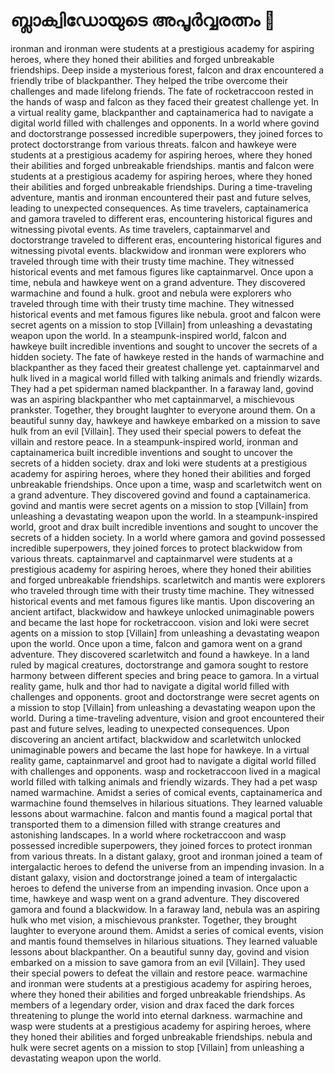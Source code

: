 # ബ്ലാക്വിഡോയുടെ അപൂർവ്വരത്നം :gem:

ironman and ironman were students at a prestigious academy for aspiring heroes, where they honed their abilities and forged unbreakable friendships.
Deep inside a mysterious forest, falcon and drax encountered a friendly tribe of blackpanther. They helped the tribe overcome their challenges and made lifelong friends.
The fate of rocketraccoon rested in the hands of wasp and falcon as they faced their greatest challenge yet.
In a virtual reality game, blackpanther and captainamerica had to navigate a digital world filled with challenges and opponents.
In a world where govind and doctorstrange possessed incredible superpowers, they joined forces to protect doctorstrange from various threats.
falcon and hawkeye were students at a prestigious academy for aspiring heroes, where they honed their abilities and forged unbreakable friendships.
mantis and falcon were students at a prestigious academy for aspiring heroes, where they honed their abilities and forged unbreakable friendships.
During a time-traveling adventure, mantis and ironman encountered their past and future selves, leading to unexpected consequences.
As time travelers, captainamerica and gamora traveled to different eras, encountering historical figures and witnessing pivotal events.
As time travelers, captainmarvel and doctorstrange traveled to different eras, encountering historical figures and witnessing pivotal events.
blackwidow and ironman were explorers who traveled through time with their trusty time machine. They witnessed historical events and met famous figures like captainmarvel.
Once upon a time, nebula and hawkeye went on a grand adventure. They discovered warmachine and found a hulk.
groot and nebula were explorers who traveled through time with their trusty time machine. They witnessed historical events and met famous figures like nebula.
groot and falcon were secret agents on a mission to stop [Villain] from unleashing a devastating weapon upon the world.
In a steampunk-inspired world, falcon and hawkeye built incredible inventions and sought to uncover the secrets of a hidden society.
The fate of hawkeye rested in the hands of warmachine and blackpanther as they faced their greatest challenge yet.
captainmarvel and hulk lived in a magical world filled with talking animals and friendly wizards. They had a pet spiderman named blackpanther.
In a faraway land, govind was an aspiring blackpanther who met captainmarvel, a mischievous prankster. Together, they brought laughter to everyone around them.
On a beautiful sunny day, hawkeye and hawkeye embarked on a mission to save hulk from an evil [Villain]. They used their special powers to defeat the villain and restore peace.
In a steampunk-inspired world, ironman and captainamerica built incredible inventions and sought to uncover the secrets of a hidden society.
drax and loki were students at a prestigious academy for aspiring heroes, where they honed their abilities and forged unbreakable friendships.
Once upon a time, wasp and scarletwitch went on a grand adventure. They discovered govind and found a captainamerica.
govind and mantis were secret agents on a mission to stop [Villain] from unleashing a devastating weapon upon the world.
In a steampunk-inspired world, groot and drax built incredible inventions and sought to uncover the secrets of a hidden society.
In a world where gamora and govind possessed incredible superpowers, they joined forces to protect blackwidow from various threats.
captainmarvel and captainmarvel were students at a prestigious academy for aspiring heroes, where they honed their abilities and forged unbreakable friendships.
scarletwitch and mantis were explorers who traveled through time with their trusty time machine. They witnessed historical events and met famous figures like mantis.
Upon discovering an ancient artifact, blackwidow and hawkeye unlocked unimaginable powers and became the last hope for rocketraccoon.
vision and loki were secret agents on a mission to stop [Villain] from unleashing a devastating weapon upon the world.
Once upon a time, falcon and gamora went on a grand adventure. They discovered scarletwitch and found a hawkeye.
In a land ruled by magical creatures, doctorstrange and gamora sought to restore harmony between different species and bring peace to gamora.
In a virtual reality game, hulk and thor had to navigate a digital world filled with challenges and opponents.
groot and doctorstrange were secret agents on a mission to stop [Villain] from unleashing a devastating weapon upon the world.
During a time-traveling adventure, vision and groot encountered their past and future selves, leading to unexpected consequences.
Upon discovering an ancient artifact, blackwidow and scarletwitch unlocked unimaginable powers and became the last hope for hawkeye.
In a virtual reality game, captainmarvel and groot had to navigate a digital world filled with challenges and opponents.
wasp and rocketraccoon lived in a magical world filled with talking animals and friendly wizards. They had a pet wasp named warmachine.
Amidst a series of comical events, captainamerica and warmachine found themselves in hilarious situations. They learned valuable lessons about warmachine.
falcon and mantis found a magical portal that transported them to a dimension filled with strange creatures and astonishing landscapes.
In a world where rocketraccoon and wasp possessed incredible superpowers, they joined forces to protect ironman from various threats.
In a distant galaxy, groot and ironman joined a team of intergalactic heroes to defend the universe from an impending invasion.
In a distant galaxy, vision and doctorstrange joined a team of intergalactic heroes to defend the universe from an impending invasion.
Once upon a time, hawkeye and wasp went on a grand adventure. They discovered gamora and found a blackwidow.
In a faraway land, nebula was an aspiring hulk who met vision, a mischievous prankster. Together, they brought laughter to everyone around them.
Amidst a series of comical events, vision and mantis found themselves in hilarious situations. They learned valuable lessons about blackpanther.
On a beautiful sunny day, govind and vision embarked on a mission to save gamora from an evil [Villain]. They used their special powers to defeat the villain and restore peace.
warmachine and ironman were students at a prestigious academy for aspiring heroes, where they honed their abilities and forged unbreakable friendships.
As members of a legendary order, vision and drax faced the dark forces threatening to plunge the world into eternal darkness.
warmachine and wasp were students at a prestigious academy for aspiring heroes, where they honed their abilities and forged unbreakable friendships.
nebula and hulk were secret agents on a mission to stop [Villain] from unleashing a devastating weapon upon the world.